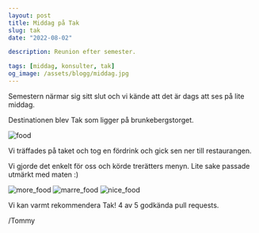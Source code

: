 ```yaml
---
layout: post
title: Middag på Tak
slug: tak
date: "2022-08-02"

description: Reunion efter semester.

tags: [middag, konsulter, tak]
og_image: /assets/blogg/middag.jpg
---
```


Semestern närmar sig sitt slut och vi kände att det är dags att ses på lite middag.

Destinationen blev Tak som ligger på brunkebergstorget.

![food](/assets/blogg/tak.jpg)

Vi träffades på taket och tog en fördrink och gick sen ner till restaurangen.

Vi gjorde det enkelt för oss och körde trerätters menyn. Lite sake passade utmärkt med maten :)

![more_food](/assets/blogg/middag_2.jpg)
![marre_food](/assets/blogg/middag_4.jpg)
![nice_food](/assets/blogg/middag_5.jpg)

Vi kan varmt rekommendera Tak! 4 av 5 godkända pull requests.

/Tommy
